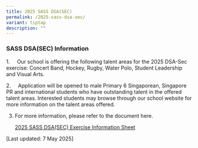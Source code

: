 ```yaml
---
title: 2025 SASS DSA(SEC)
permalink: /2025-sass-dsa-sec/
variant: tiptap
description: ""
---
```

<h3>SASS DSA(SEC) Information</h3>
<p>1.&nbsp;&nbsp;&nbsp;&nbsp; Our school is offering the following talent
areas for the 2025 DSA-Sec exercise: Concert Band, Hockey, Rugby, Water
Polo, Student Leadership and Visual Arts.</p>
<p></p>
<p>2.&nbsp;&nbsp;&nbsp;&nbsp; Application will be opened to male Primary
6 Singaporean, Singapore PR and international students who have outstanding
talent in the offered talent areas. Interested students may browse through
our school website for more information on the talent areas offered.</p>
<p></p>
<ol start="3" data-tight="true" class="tight">
<li>
<p>For more information, please refer to the document here.</p>
<p><a href="/files/General Information/2025 eOpen House/St_Andrews_Secondary_School_2025_DSA_SEC_Exercise__updated____7_May_2025__003_.pdf" rel="noopener nofollow" target="_blank">2025 SASS DSA(SEC) Exercise Information Sheet</a>
</p>
</li>
</ol>
<p>[Last updated: 7 May 2025]</p>
<p></p>
<p></p>
<p></p>